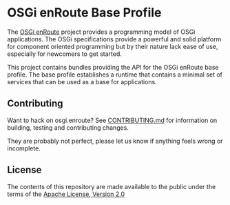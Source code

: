 # OSGi enRoute Base Profile

The [OSGi enRoute][enroute] project provides a programming model of OSGi applications. The OSGi specifications provide a powerful and solid platform for component oriented programming but by their nature lack ease of use, especially for newcomers to get started.

This project contains bundles providing the API for the OSGi enRoute base profile. The base profile establishes a runtime that contains a minimal set of services that can be used as a base for applications.

## Contributing

Want to hack on osgi.enroute? See [CONTRIBUTING.md](CONTRIBUTING.md) for information on building, testing and contributing changes.

They are probably not perfect, please let us know if anything feels
wrong or incomplete.

## License

The contents of this repository are made available to the public under the terms of the [Apache License, Version 2.0](https://www.apache.org/licenses/LICENSE-2.0)

[enroute]: http://enroute.osgi.org
